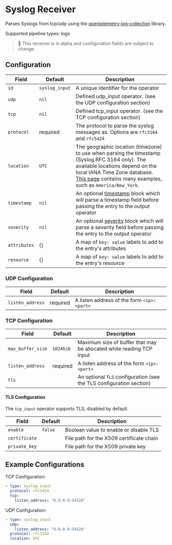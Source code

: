 # Syslog Receiver

Parses Syslogs from tcp/udp using the [opentelemetry-log-collection](https://github.com/open-telemetry/opentelemetry-log-collection) library.

Supported pipeline types: logs

> :construction: This receiver is in alpha and configuration fields are subject to change.

## Configuration

| Field      | Default          | Description                                                  |
| ---------- | ---------------- | ------------------------------------------------------------ |
| `id`       | `syslog_input`   | A unique identifier for the operator                         |
| `udp`      |`nil`                | Defined udp_input operator. (see the UDP configuration section)  |
| `tcp`      | `nil`               | Defined tcp_input operator. (see the TCP configuration section)  |
| `protocol`    | required         | The protocol to parse the syslog messages as. Options are `rfc3164` and `rfc5424`                                                                                                                                                        |
| `location`    | `UTC`            | The geographic location (timezone) to use when parsing the timestamp (Syslog RFC 3164 only). The available locations depend on the local IANA Time Zone database. [This page](https://en.wikipedia.org/wiki/List_of_tz_database_time_zones) contains many examples, such as `America/New_York`. |
| `timestamp`   | `nil`            | An optional [timestamp](https://github.com/open-telemetry/opentelemetry-log-collection/blob/main/docs/types/timestamp.md) block which will parse a timestamp field before passing the entry to the output operator                                                                                               |
| `severity`    | `nil`            | An optional [severity](https://github.com/open-telemetry/opentelemetry-log-collection/blob/main/docs/docs/types/severity.md) block which will parse a severity field before passing the entry to the output operator
| `attributes`   | {}               | A map of `key: value` labels to add to the entry's attributes    |
| `resource` | {}               | A map of `key: value` labels to add to the entry's resource  |

### UDP Configuration

| Field             | Default          | Description                                                                       |
| ---               | ---              | ---                                                                               |
| `listen_address`  | required         | A listen address of the form `<ip>:<port>`                                        |

### TCP Configuration

| Field             | Default          | Description                                                                       |
| ---               | ---              | ---                                                                               |
| `max_buffer_size` | `1024kib`        | Maximum size of buffer that may be allocated while reading TCP input              |
| `listen_address`  | required         | A listen address of the form `<ip>:<port>`                                        |
| `tls`             |                  | An optional `TLS` configuration (see the TLS configuration section)               |

#### TLS Configuration

The `tcp_input` operator supports TLS, disabled by default.

| Field             | Default          | Description                               |
| ---               | ---              | ---                                       |
| `enable`          | `false`          | Boolean value to enable or disable TLS    |
| `certificate`     |                  | File path for the X509 certificate chain  |
| `private_key`     |                  | File path for the X509 private key        |



## Example Configurations

TCP Configuration:

```yaml
- type: syslog_input
  protocol: rfc5424
  tcp:
    listen_address: "0.0.0.0:54526"
```

UDP Configuration:
```yaml
- type: syslog_input
  udp:
    listen_address: "0.0.0.0:54526"
  protocol: rfc3164
  location: UTC
```
